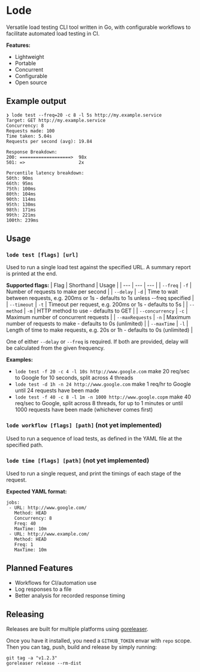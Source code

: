 # Lode

Versatile load testing CLI tool written in Go, with configurable workflows to facilitate automated load testing in CI. 

**Features:**
- Lightweight
- Portable
- Concurrent
- Configurable
- Open source

## Example output
```
❯ lode test --freq=20 -c 8 -l 5s http://my.example.service
Target: GET http://my.example.service
Concurrency: 8
Requests made: 100
Time taken: 5.04s
Requests per second (avg): 19.84

Response Breakdown:
200: ===================>  98x
501: =>                    2x

Percentile latency breakdown:
50th: 90ms
66th: 95ms
75th: 100ms
80th: 104ms
90th: 114ms
95th: 130ms
98th: 171ms
99th: 221ms
100th: 239ms
```

## Usage
### `lode test [flags] [url]`
Used to run a single load test against the specified URL.
A summary report is printed at the end.

**Supported flags:**
| Flag | Shorthand | Usage |
| --- | --- | --- |
| `--freq` | `-f` | Number of requests to make per second |
| `--delay` | `-d` | Time to wait between requests, e.g. 200ms or 1s - defaults to 1s unless --freq specified |
| `--timeout` | `-t` | Timeout per request, e.g. 200ms or 1s - defaults to 5s |
| `--method` | `-m` | HTTP method to use - defaults to GET |
| `--concurrency` | `-c` | Maximum number of concurrent requests |
| `--maxRequests` | `-n` | Maximum number of requests to make - defaults to 0s (unlimited) |
| `--maxTime` | `-l` | Length of time to make requests, e.g. 20s or 1h - defaults to 0s (unlimited) |

One of either `--delay` or `--freq` is required. If both are provided, delay will be calculated from the given frequency.

**Examples:**
- `lode test -f 20 -c 4 -l 10s http://www.google.com` make 20 req/sec to Google for 10 seconds, split across 4 threads
- `lode test -d 1h -n 24 http://www.google.com` make 1 req/hr to Google until 24 requests have been made
- `lode test -f 40 -c 8 -l 1m -n 1000 http://www.google.copm` make 40 req/sec to Google, split across 8 threads, for up to 1 minutes or until 1000 requests have been made (whichever comes first) 

### `lode workflow [flags] [path]` (not yet implemented)
Used to run a sequence of load tests, as defined in the YAML file at the specified path.

### `lode time [flags] [path]` (not yet implemented)
Used to run a single request, and print the timings of each stage of the request.


**Expected YAML format:**
```
jobs:
 - URL: http://www.google.com/
   Method: HEAD
   Concurrency: 8
   Freq: 40
   MaxTime: 10m
 - URL: http://www.example.com/
   Method: HEAD
   Freq: 1
   MaxTime: 10m
```

## Planned Features
- Workflows for CI/automation use
- Log responses to a file
- Better analysis for recorded response timing

## Releasing
Releases are built for multiple platforms using [goreleaser](https://github.com/goreleaser/goreleaser).

Once you have it installed, you need a `GITHUB_TOKEN` envar with `repo` scope. Then you can tag, push, build and release by simply running:
```
git tag -a "v1.2.3"
goreleaser release --rm-dist
```